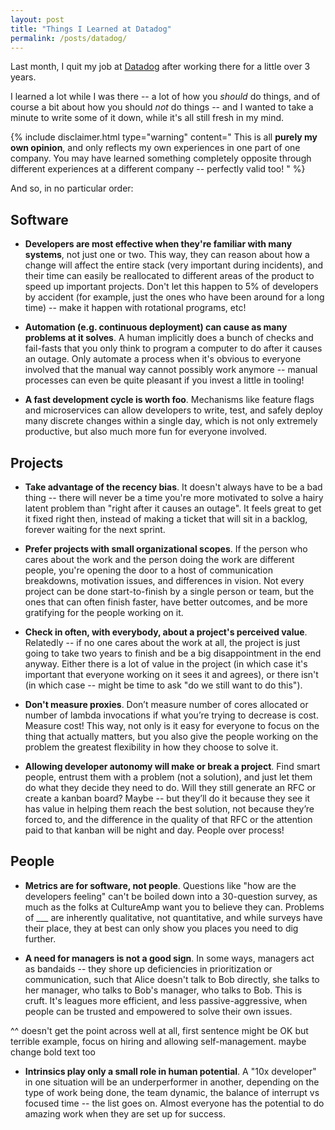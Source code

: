 ```yaml
---
layout: post
title: "Things I Learned at Datadog"
permalink: /posts/datadog/
---
```


Last month, I quit my job at [Datadog]() after working there for a little over 3 years.

I learned a lot while I was there -- a lot of how you _should_ do things, and of course a bit about how you should _not_ do things -- and I wanted to take a minute to write some of it down, while it's all still fresh in my mind.

{% include disclaimer.html type="warning" content="
This is all **purely my own opinion**, and only reflects my own experiences in one part of one company. You may have learned something completely opposite through different experiences at a different company  -- perfectly valid too!
" %}

And so, in no particular order:

## Software

* **Developers are most effective when they're familiar with many systems**, not just one or two. This way, they can reason about how a change will affect the entire stack (very important during incidents), and their time can easily be reallocated to different areas of the product to speed up important projects. Don't let this happen to 5% of developers by accident (for example, just the ones who have been around for a long time) -- make it happen with rotational programs, etc!

* **Automation (e.g. continuous deployment) can cause as many problems at it solves**. A human implicitly does a bunch of checks and fail-fasts that you only think to program a computer to do after it causes an outage. Only automate a process when it's obvious to everyone involved that the manual way cannot possibly work anymore -- manual processes can even be quite pleasant if you invest a little in tooling!

* **A fast development cycle is worth foo**. Mechanisms like feature flags and microservices can allow developers to write, test, and safely deploy many discrete changes within a single day, which is not only extremely productive, but also much more fun for everyone involved.

## Projects

* **Take advantage of the recency bias**. It doesn't always have to be a bad thing -- there will never be a time you're more motivated to solve a hairy latent problem than "right after it causes an outage". It feels great to get it fixed right then, instead of making a ticket that will sit in a backlog, forever waiting for the next sprint.

* **Prefer projects with small organizational scopes**. If the person who cares about the work and the person doing the work are different people, you're opening the door to a host of communication breakdowns, motivation issues, and differences in vision. Not every project can be done start-to-finish by a single person or team, but the ones that can often finish faster, have better outcomes, and be more gratifying for the people working on it.

* **Check in often, with everybody, about a project's perceived value**. Relatedly -- if no one cares about the work at all, the project is just going to take two years to finish and be a big disappointment in the end anyway. Either there is a lot of value in the project (in which case it's important that everyone working on it sees it and agrees), or there isn't (in which case -- might be time to ask "do we still want to do this").

* **Don't measure proxies**. Don’t measure number of cores allocated or number of lambda invocations if what you’re trying to decrease is cost. Measure cost! This way, not only is it easy for everyone to focus on the thing that actually matters, but you also give the people working on the problem the greatest flexibility in how they choose to solve it.

* **Allowing developer autonomy will make or break a project**. Find smart people, entrust them with a problem (not a solution), and just let them do what they decide they need to do. Will they still generate an RFC or create a kanban board? Maybe -- but they’ll do it because they see it has value in helping them reach the best solution, not because they’re forced to, and the difference in the quality of that RFC or the attention paid to that kanban will be night and day. People over process!

## People

* **Metrics are for software, not people**. Questions like "how are the developers feeling" can't be boiled down into a 30-question survey, as much as the folks at CultureAmp want you to believe they can. Problems of ___ are inherently qualitative, not quantitative, and while surveys have their place, they at best can only show you places you need to dig further.

* **A need for managers is not a good sign**. In some ways, managers act as bandaids -- they shore up deficiencies in prioritization or communication, such that Alice doesn't talk to Bob directly, she talks to her manager, who talks to Bob's manager, who talks to Bob. This is cruft. It's leagues more efficient, and less passive-aggressive, when people can be trusted and empowered to solve their own issues.

^^ doesn't get the point across well at all, first sentence might be OK but terrible example, focus on hiring and allowing self-management. maybe change bold text too

* **Intrinsics play only a small role in human potential**. A "10x developer" in one situation will be an underperformer in another, depending on the type of work being done, the team dynamic, the balance of interrupt vs focused time -- the list goes on. Almost everyone has the potential to do amazing work when they are set up for success.
